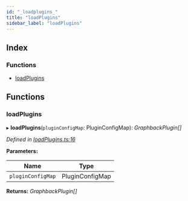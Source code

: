 ```yaml
---
id: "_loadplugins_"
title: "loadPlugins"
sidebar_label: "loadPlugins"
---
```


## Index

### Functions

* [loadPlugins](_loadplugins_.md#loadplugins)

## Functions

###  loadPlugins

▸ **loadPlugins**(`pluginConfigMap`: PluginConfigMap): *GraphbackPlugin[]*

*Defined in [loadPlugins.ts:16](https://github.com/aerogear/graphback/blob/63664df15/packages/graphback/src/loadPlugins.ts#L16)*

**Parameters:**

Name | Type |
------ | ------ |
`pluginConfigMap` | PluginConfigMap |

**Returns:** *GraphbackPlugin[]*
